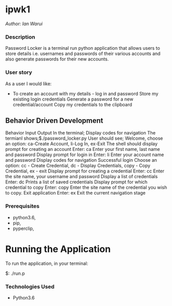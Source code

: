 # ipwk1

 _Author: Ian Warui_

### Description
Password Locker is a terminal run python application that allows users to store details i.e. usernames and passwords of their various accounts and also generate passwords for their new accounts.

### User story
As a user I would like:

- To create an account with my details - log in and password Store my existing login credentials Generate a password for a new credential/account Copy my credentials to the clipboard

## Behavior Driven Development
Behavior	Input	Output
In the terminal; Display codes for navigation	The termianl shows;$./password_locker.py	User should see; Welcome, choose an option: ca-Create Account, li-Log In, ex-Exit
The shell should display prompt for creating an account	Enter: ca	Enter your first name, last name and password
Display prompt for login in	Enter: li	Enter your account name and password
Display codes for navigation	Successful login	Choose an option: cc - Create Credential, dc - Display Credentials, copy - Copy Credential, ex - exit
Display prompt for creating a credential	Enter: cc	Enter the site name, your username and password
Display a list of credentials	Enter: dc	Prints a list of saved credentials
Display prompt for which credential to copy	Enter: copy	Enter the site name of the credential you wish to copy.
Exit application	Enter: ex	Exit the current navigation stage

### Prerequisites
- python3.6, 
- pip, 
- pyperclip,

# Running the Application
To run the application, in your terminal:

$: ./run.p

### Technologies Used
- Python3.6
